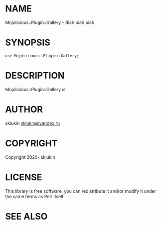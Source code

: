 # NAME

Mojolicious::Plugin::Gallery - Blah blah blah

# SYNOPSIS

    use Mojolicious::Plugin::Gallery;

# DESCRIPTION

Mojolicious::Plugin::Gallery is

# AUTHOR

sklukin <sklukin@yandex.ru>

# COPYRIGHT

Copyright 2020- sklukin

# LICENSE

This library is free software; you can redistribute it and/or modify
it under the same terms as Perl itself.

# SEE ALSO
